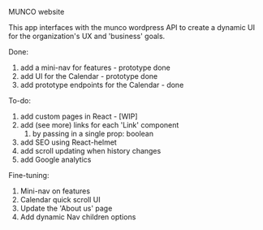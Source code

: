 MUNCO website

This app interfaces with the munco wordpress API to create a dynamic UI for the organization's UX and 'business' goals.

Done:
1. add a mini-nav for features - prototype done
2. add UI for the Calendar - prototype done
3. add prototype endpoints for the Calendar - done

To-do:
1. add custom pages in React - [WIP]
2. add (see more) links for each 'Link' component
    1. by passing in a single prop: boolean
3. add SEO using React-helmet
4. add scroll updating when history changes
5. add Google analytics

Fine-tuning:
1. Mini-nav on features
2. Calendar quick scroll UI
3. Update the 'About us' page
4. Add dynamic Nav children options